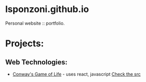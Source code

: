 # lsponzoni.github.io

Personal website :: portfolio. 

# Projects: 
## Web Technologies:
* [Conway's Game of Life](conway/index.html) - uses react, javascript [Check the src](https://github.com/lsponzoni/conways_react)



